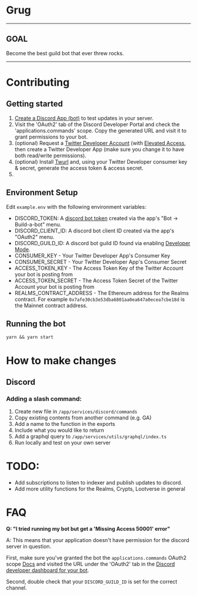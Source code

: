 # Grug

---

## GOAL

Become the best guild bot that ever threw rocks.

---

# Contributing

## Getting started

1. [Create a Discord App (bot)](https://discord.com/developers/applications) to test updates in your server.
2. Visit the 'OAuth2' tab of the Discord Developer Portal and check the 'applications.commands' scope. Copy the generated URL and visit it to grant permissions to your bot.
2. (optional) Request a [Twitter Developer Account](https://developer.twitter.com/en/apply-for-access) (with [Elevated Access](https://developer.twitter.com/en/portal/products/elevated), then create a Twitter Developer App (make sure you change it to have both read/write permissions).
3. (optional) Install [Twurl](https://github.com/twitter/twurl) and, using your Twitter Developer consumer key & secret, generate the access token & access secret.
4. 

## Environment Setup
Edit `example.env` with the following environment variables:
* DISCORD_TOKEN: A [discord bot token](https://www.writebots.com/discord-bot-token/) created via the app's "Bot -> Build-a-bot" menu.
* DISCORD_CLIENT_ID: A discord bot client ID created via the app's "OAuth2" menu.
* DISCORD_GUILD_ID: A discord bot guild ID found via enabling [Developer Mode](https://github.com/manix84/discord_gmod_addon_v2/wiki/Finding-your-Guild-ID-%28Server-ID%29).
* CONSUMER_KEY - Your Twitter Developer App's Consumer Key
* CONSUMER_SECRET - Your Twitter Developer App's Consumer Secret
* ACCESS_TOKEN_KEY - The Access Token Key of the Twitter Account your bot is posting from
* ACCESS_TOKEN_SECRET - The Access Token Secret of the Twitter Account your bot is posting from
* REALMS_CONTRACT_ADDRESS - The Ethereum address for the Realms contract. For example `0x7afe30cb3e53dba6801aa0ea647a0ecea7cbe18d` is the Mainnet contract address.

## Running the bot
```
yarn && yarn start
```

# How to make changes

## Discord

### Adding a slash command:

1. Create new file in `/app/services/discord/commands`
2. Copy existing contents from another command (e.g. GA)
3. Add a name to the function in the exports
4. Include what you would like to return
5. Add a graphql query to `/app/services/utils/graphql/index.ts`
6. Run locally and test on your own server

# TODO:

- Add subscriptions to listen to indexer and publish updates to discord.
- Add more utility functions for the Realms, Crypts, Lootverse in general


# FAQ

**Q: "I tried running my bot but get a 'Missing Access 50001' error"**

A: This means that your application doesn't have permission for the discord server in question.

First, make sure you've granted the bot the `applications.commands` OAuth2 scope [Docs](https://discord.com/developers/docs/topics/oauth2) and visited the URL under the 'OAuth2' tab in the [Discord developer dashboard for your bot](https://discord.com/developers/applications/).

Second, double check that your `DISCORD_GUILD_ID` is set for the correct channel.